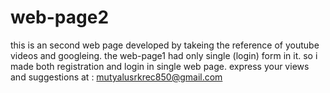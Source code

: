# web-page2 
this is an second web page developed by takeing the reference of youtube videos and googleing.
the web-page1 had only single (login) form in it.
so i made both registration and login in single web page.
express your views and suggestions at : mutyalusrkrec850@gmail.com
 

